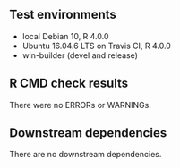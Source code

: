 ## Test environments
* local Debian 10, R 4.0.0
* Ubuntu 16.04.6 LTS on Travis CI, R 4.0.0
* win-builder (devel and release)

## R CMD check results
There were no ERRORs or WARNINGs.

## Downstream dependencies
There are no downstream dependencies.